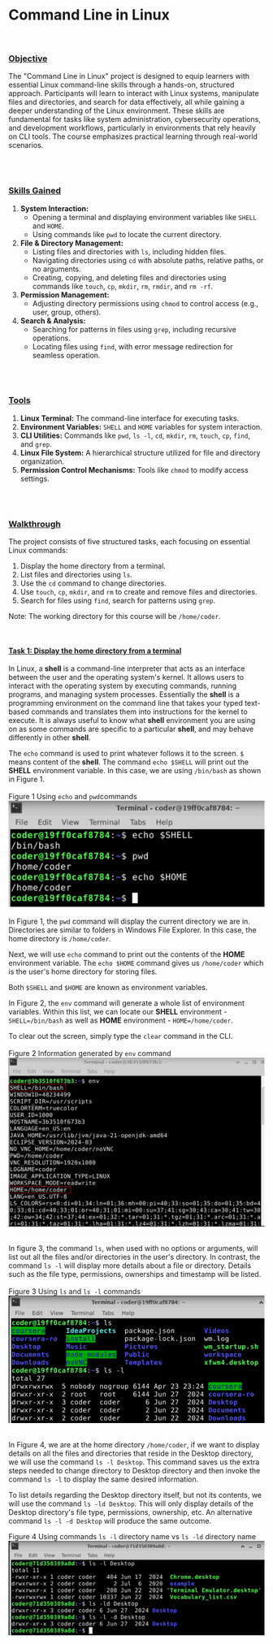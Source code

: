 # Command Line in Linux
</br>

### <ins>Objective</ins>

The "Command Line in Linux" project is designed to equip learners with essential Linux command-line skills through a hands-on, structured approach. Participants will learn to interact with Linux systems, manipulate files and directories, and search for data effectively, all while gaining a deeper understanding of the Linux environment. These skills are fundamental for tasks like system administration, cybersecurity operations, and development workflows, particularly in environments that rely heavily on CLI tools. The course emphasizes practical learning through real-world scenarios.

</br></br>
### <ins>Skills Gained</ins>

1. **System Interaction:**
    - Opening a terminal and displaying environment variables like `SHELL` and `HOME`.
    - Using commands like `pwd` to locate the current directory.
2. **File & Directory Management:**
   - Listing files and directories with `ls`, including hidden files.
   - Navigating directories using `cd` with absolute paths, relative paths, or no arguments.
   - Creating, copying, and deleting files and directories using commands like `touch`, `cp`, `mkdir`, `rm`, `rmdir`, and `rm -rf`.
3. **Permission Management:**
     - Adjusting directory permissions using `chmod` to control access (e.g., user, group, others).
4. **Search & Analysis:**
   - Searching for patterns in files using `grep`, including recursive operations.
   - Locating files using `find`, with error message redirection for seamless operation.

</br></br>
### <ins>Tools</ins>

1. **Linux Terminal:** The command-line interface for executing tasks.
2. **Environment Variables:** `SHELL` and `HOME` variables for system interaction.
3. **CLI Utilities:** Commands like `pwd`, `ls -l`, `cd`, `mkdir`, `rm`, `touch`, `cp`, `find`, and `grep`.
4. **Linux File System:** A hierarchical structure utilized for file and directory organization.
5. **Permission Control Mechanisms:** Tools like `chmod` to modify access settings.
 
</br></br>

### <ins>Walkthrough</ins>

The project consists of five structured tasks, each focusing on essential Linux commands:
1. Display the home directory from a terminal.
2. List files and directories using `ls`.
3. Use the `cd` command to change directories.
4. Use `touch`, `cp`, `mkdir`, and `rm` to create and remove files and directories.
5. Search for files using `find`, search for patterns using `grep`.

Note: The working directory for this course will be `/home/coder`.

</br>

#### <ins>Task 1: Display the home directory from a terminal</ins>

In Linux, a **shell** is a command-line interpreter that acts as an interface between the user and the operating system's kernel. It allows users to interact with the operating system by executing commands, running programs, and managing system processes. Essentially the **shell** is a programming environment on the command line that takes your typed text-based commands and translates them into instructions for the kernel to execute. It is always useful to know what **shell** environment you are using on as some commands are specific to a particular **shell**, and may behave differently in other **shell**.

The `echo` command is used to print whatever follows it to the screen. `$` means content of the **shell**. The command `echo $SHELL` will print out the **SHELL** environment variable. In this case, we are using `/bin/bash` as shown in Figure 1.
</br></br>
Figure 1 Using `echo` and `pwd`commands
![1](https://github.com/chiahsing-loh/Command-Line-in-Linux/blob/main/Images/Figure%201%20Usage%20of%20commands%20-%20echo%20and%20pwd.png)
</br></br>
In Figure 1, the `pwd` command will display the current directory we are in. Directories are similar to folders in Windows File Explorer. In this case, the home directory is `/home/coder`.

Next, we will use `echo` command to print out the contents of the **HOME** environment variable. The `echo $HOME` command gives us `/home/coder` which is the user's home directory for storing files.

Both `$SHELL` and `$HOME` are known as environment variables.

In Figure 2, the `env` command will generate a whole list of environment variables. Within this list, we can locate our **SHELL** environment - `SHELL=/bin/bash` as well as **HOME** environment - `HOME=/home/coder`.

To clear out  the screen, simply type the `clear` command in the CLI.
</br></br>
Figure 2 Information generated by `env` command
![2](https://github.com/chiahsing-loh/Command-Line-in-Linux/blob/main/Images/Figure%202%20Information%20generated%20by%20env%20command.png)
</br></br>

In figure 3, the command `ls`, when used with no options or arguments, will list out all the files and/or directories in the user's directory. In contrast, the command `ls -l` will display more details about a file or directory. Details such as the file type, permissions, ownerships and timestamp will be listed.
</br></br>
Figure 3 Using `ls` and `ls -l` commands
![3](https://github.com/chiahsing-loh/Command-Line-in-Linux/blob/main/Images/Figure%203%20Using%20ls%20and%20ls%20-l%20commands.png)
</br></br>

In Figure 4, we are at the home directory `/home/coder`, if we want to display details on all the files and directories that reside in the Desktop directory, we will use the command `ls -l Desktop`. This command saves us the extra steps needed to change directory to Desktop directory and then invoke the command `ls -l` to display the same desired information.

To list details regarding the Desktop directory itself, but not its contents, we will use the command `ls -ld Desktop`. This will only display details of the Desktop directory's file type, permissions, ownership, etc. An alternative command `ls -l -d Desktop` will produce the same outcome.


Figure 4 Using commands `ls -l` directory name vs `ls -ld` directory name
![4](https://github.com/chiahsing-loh/Command-Line-in-Linux/blob/main/Images/Figure%204%20Using%20commands%20ls%20-l%20directory%20name%20vs%20ls%20-ld%20directory%20name.png)
</br></br>




